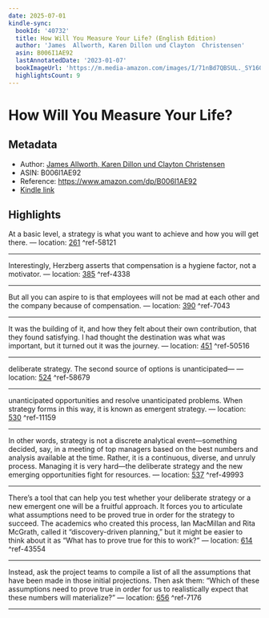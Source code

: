 ```yaml
---
date: 2025-07-01
kindle-sync:
  bookId: '40732'
  title: How Will You Measure Your Life? (English Edition)
  author: 'James  Allworth, Karen Dillon und Clayton  Christensen'
  asin: B006I1AE92
  lastAnnotatedDate: '2023-01-07'
  bookImageUrl: 'https://m.media-amazon.com/images/I/71nBd7QBSUL._SY160.jpg'
  highlightsCount: 9
---
```

# How Will You Measure Your Life?
## Metadata
* Author: [James  Allworth, Karen Dillon und Clayton  Christensen](https://www.amazon.comundefined)
* ASIN: B006I1AE92
* Reference: https://www.amazon.com/dp/B006I1AE92
* [Kindle link](kindle://book?action=open&asin=B006I1AE92)

## Highlights
At a basic level, a strategy is what you want to achieve and how you will get there. — location: [261](kindle://book?action=open&asin=B006I1AE92&location=261) ^ref-58121

---
Interestingly, Herzberg asserts that compensation is a hygiene factor, not a motivator. — location: [385](kindle://book?action=open&asin=B006I1AE92&location=385) ^ref-4338

---
But all you can aspire to is that employees will not be mad at each other and the company because of compensation. — location: [390](kindle://book?action=open&asin=B006I1AE92&location=390) ^ref-7043

---
It was the building of it, and how they felt about their own contribution, that they found satisfying. I had thought the destination was what was important, but it turned out it was the journey. — location: [451](kindle://book?action=open&asin=B006I1AE92&location=451) ^ref-50516

---
deliberate strategy. The second source of options is unanticipated— — location: [524](kindle://book?action=open&asin=B006I1AE92&location=524) ^ref-58679

---
unanticipated opportunities and resolve unanticipated problems. When strategy forms in this way, it is known as emergent strategy. — location: [530](kindle://book?action=open&asin=B006I1AE92&location=530) ^ref-11159

---
In other words, strategy is not a discrete analytical event—something decided, say, in a meeting of top managers based on the best numbers and analysis available at the time. Rather, it is a continuous, diverse, and unruly process. Managing it is very hard—the deliberate strategy and the new emerging opportunities fight for resources. — location: [537](kindle://book?action=open&asin=B006I1AE92&location=537) ^ref-49993

---
There’s a tool that can help you test whether your deliberate strategy or a new emergent one will be a fruitful approach. It forces you to articulate what assumptions need to be proved true in order for the strategy to succeed. The academics who created this process, Ian MacMillan and Rita McGrath, called it “discovery-driven planning,” but it might be easier to think about it as “What has to prove true for this to work?” — location: [614](kindle://book?action=open&asin=B006I1AE92&location=614) ^ref-43554

---
Instead, ask the project teams to compile a list of all the assumptions that have been made in those initial projections. Then ask them: “Which of these assumptions need to prove true in order for us to realistically expect that these numbers will materialize?” — location: [656](kindle://book?action=open&asin=B006I1AE92&location=656) ^ref-7176

---

